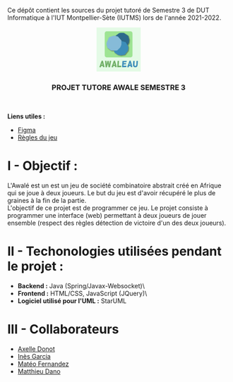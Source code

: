Ce dépôt contient les sources du projet tutoré de Semestre 3 de DUT Informatique à l'IUT Montpellier-Sète (IUTMS) lors de l'année 2021-2022.
<div align="center">
	<img src="resources/Logo_Awaleau.png" height="100px">
	<h3 align="center">PROJET TUTORE AWALE SEMESTRE 3</h3>
</div>
<br/>


__Liens utiles :__
- [Figma](https://www.figma.com/file/pyTTMuml1PO94WtGyTJgAL/Maquettes-Projet-Awale)
- [Règles du jeu](https://www.regledujeu.fr/awale/)


# I - Objectif :
L'Awalé est un est un jeu de société combinatoire abstrait créé en Afrique qui se joue à deux joueurs. Le but du jeu est d'avoir récupéré le plus de graines à la fin de la partie.\
L'objectif de ce projet est de programmer ce jeu. Le projet consiste à  programmer une interface (web) permettant à  deux joueurs de jouer ensemble (respect des règles détection de victoire d'un des deux joueurs).


# II - Techonologies utilisées pendant le projet :
- **Backend :** Java (Spring/Javax-Websocket)\
- **Frontend :** HTML/CSS, JavaScript (JQuery)\
- **Logiciel utilisé pour l'UML :** StarUML


# III - Collaborateurs
- [Axelle Donot](https://github.com/Axelle-Donot)
- [Inès Garcia](https://github.com/Ines-Garcia)
- [Matéo Fernandez](https://github.com/mateo-fernandez)
- [Matthieu Dano](https://github.com/matthieu-dano)